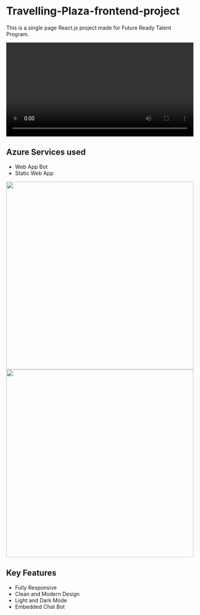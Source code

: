 <h1>Travelling-Plaza-frontend-project</h1>
<p>This is a single page React.js project made for Future Ready Talent Program.</p>

<video width="500" controls>
  <source src="https://user-images.githubusercontent.com/99321374/179493238-f6658f6d-31b1-4468-9fe7-74db51d7e1d3.mp4" type="video/mp4">
</video>

<h2>Azure Services used</h2>
<ul>
  <li>Web App Bot</li>
  <li>Static Web App</li>
</ul>


<img src="https://user-images.githubusercontent.com/99321374/179458826-fe0bfa71-a844-43c3-bebd-aef73c47880e.png" width="500">
<img src="https://user-images.githubusercontent.com/99321374/179459056-2871bb5f-88b7-46ff-8155-2baa2f13da5e.png" width="500">

<h2>Key Features</h2>
<ul>
  <li>Fully Responsive</li>
  <li>Clean and Modern Design</li>
  <li>Light and Dark Mode</li>
  <li>Embedded Chat Bot</li>
</ul>

